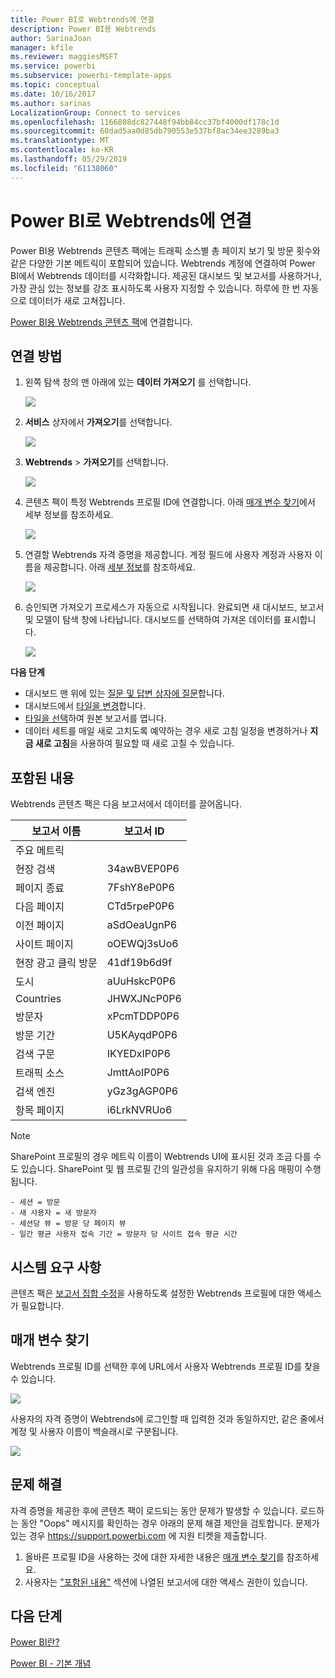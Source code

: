 ```yaml
---
title: Power BI로 Webtrends에 연결
description: Power BI용 Webtrends
author: SarinaJoan
manager: kfile
ms.reviewer: maggiesMSFT
ms.service: powerbi
ms.subservice: powerbi-template-apps
ms.topic: conceptual
ms.date: 10/16/2017
ms.author: sarinas
LocalizationGroup: Connect to services
ms.openlocfilehash: 1166808dc827448f94bb84cc37bf4000df178c1d
ms.sourcegitcommit: 60dad5aa0d85db790553e537bf8ac34ee3289ba3
ms.translationtype: MT
ms.contentlocale: ko-KR
ms.lasthandoff: 05/29/2019
ms.locfileid: "61138060"
---
```

# <a name="connect-to-webtrends-with-power-bi"></a>Power BI로 Webtrends에 연결
Power BI용 Webtrends 콘텐츠 팩에는 트래픽 소스별 총 페이지 보기 및 방문 횟수와 같은 다양한 기본 메트릭이 포함되어 있습니다. Webtrends 계정에 연결하여 Power BI에서 Webtrends 데이터를 시각화합니다. 제공된 대시보드 및 보고서를 사용하거나, 가장 관심 있는 정보를 강조 표시하도록 사용자 지정할 수 있습니다.  하루에 한 번 자동으로 데이터가 새로 고쳐집니다.

[Power BI용 Webtrends 콘텐츠 팩](https://app.powerbi.com/getdata/services/webtrends)에 연결합니다.

## <a name="how-to-connect"></a>연결 방법
1. 왼쪽 탐색 창의 맨 아래에 있는 **데이터 가져오기** 를 선택합니다.
   
   ![](media/service-connect-to-webtrends/getdata3.png)
2. **서비스** 상자에서 **가져오기**를 선택합니다.
   
   ![](media/service-connect-to-webtrends/services.png)
3. **Webtrends** \> **가져오기**를 선택합니다.
   
   ![](media/service-connect-to-webtrends/webtrends.png)
4. 콘텐츠 팩이 특정 Webtrends 프로필 ID에 연결합니다. 아래 [매개 변수 찾기](#FindingParams)에서 세부 정보를 참조하세요.
   
   ![](media/service-connect-to-webtrends/parameters.png)
5. 연결할 Webtrends 자격 증명을 제공합니다. 계정 필드에 사용자 계정과 사용자 이름을 제공합니다. 아래 [세부 정보](#FindingParams)를 참조하세요.
   
   ![](media/service-connect-to-webtrends/creds.png)
6. 승인되면 가져오기 프로세스가 자동으로 시작됩니다. 완료되면 새 대시보드, 보고서 및 모델이 탐색 창에 나타납니다. 대시보드를 선택하여 가져온 데이터를 표시합니다.
   
   ![](media/service-connect-to-webtrends/dashboard.png)

**다음 단계**

* 대시보드 맨 위에 있는 [질문 및 답변 상자에 질문](consumer/end-user-q-and-a.md)합니다.
* 대시보드에서 [타일을 변경](service-dashboard-edit-tile.md)합니다.
* [타일을 선택](consumer/end-user-tiles.md)하여 원본 보고서를 엽니다.
* 데이터 세트를 매일 새로 고치도록 예약하는 경우 새로 고침 일정을 변경하거나 **지금 새로 고침**을 사용하여 필요할 때 새로 고칠 수 있습니다.

## <a name="whats-included"></a>포함된 내용
<a name="Included"></a>

Webtrends 콘텐츠 팩은 다음 보고서에서 데이터를 끌어옵니다.  

| 보고서 이름 | 보고서 ID |
| --- | --- |
| 주요 메트릭 | |
| 현장 검색 |34awBVEP0P6 |
| 페이지 종료 |7FshY8eP0P6 |
| 다음 페이지 |CTd5rpeP0P6 |
| 이전 페이지 |aSdOeaUgnP6 |
| 사이트 페이지 |oOEWQj3sUo6 |
| 현장 광고 클릭 방문 |41df19b6d9f |
| 도시 |aUuHskcP0P6 |
| Countries |JHWXJNcP0P6 |
| 방문자 |xPcmTDDP0P6 |
| 방문 기간 |U5KAyqdP0P6 |
| 검색 구문 |IKYEDxIP0P6 |
| 트래픽 소스 |JmttAoIP0P6 |
| 검색 엔진 |yGz3gAGP0P6 |
| 항목 페이지 |i6LrkNVRUo6 |

>[!NOTE]
>SharePoint 프로필의 경우 메트릭 이름이 Webtrends UI에 표시된 것과 조금 다를 수도 있습니다. SharePoint 및 웹 프로필 간의 일관성을 유지하기 위해 다음 매핑이 수행됩니다.   

    - 세션 = 방문  
    - 새 사용자 = 새 방문자  
    - 세션당 뷰 = 방문 당 페이지 뷰  
    - 일간 평균 사용자 접속 기간 = 방문자 당 사이트 접속 평균 시간  

## <a name="system-requirements"></a>시스템 요구 사항
콘텐츠 팩은 [보고서 집합 수정](#Included)을 사용하도록 설정한 Webtrends 프로필에 대한 액세스가 필요합니다.

<a name="FindingParams"></a>

## <a name="finding-parameters"></a>매개 변수 찾기
Webtrends 프로필 ID를 선택한 후에 URL에서 사용자 Webtrends 프로필 ID를 찾을 수 있습니다.

![](media/service-connect-to-webtrends/webtrendsparameters.png)

사용자의 자격 증명이 Webtrends에 로그인할 때 입력한 것과 동일하지만, 같은 줄에서 계정 및 사용자 이름이 백슬래시로 구분됩니다.

![](media/service-connect-to-webtrends/webtrendscreds.png)

## <a name="troubleshooting"></a>문제 해결
자격 증명을 제공한 후에 콘텐츠 팩이 로드되는 동안 문제가 발생할 수 있습니다. 로드하는 동안 "Oops" 메시지를 확인하는 경우 아래의 문제 해결 제안을 검토합니다. 문제가 있는 경우 https://support.powerbi.com 에 지원 티켓을 제출합니다.

1. 올바른 프로필 ID을 사용하는 것에 대한 자세한 내용은 [매개 변수 찾기](#FindingParams)를 참조하세요.
2. 사용자는 ["포함된 내용"](#Included) 섹션에 나열된 보고서에 대한 액세스 권한이 있습니다.

## <a name="next-steps"></a>다음 단계
[Power BI란?](power-bi-overview.md)

[Power BI - 기본 개념](consumer/end-user-basic-concepts.md)


